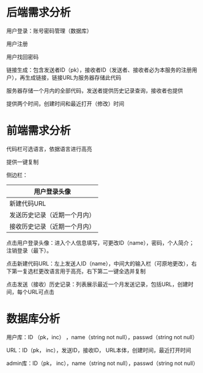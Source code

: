 # 后端需求分析

用户登录：账号密码管理（数据库）

用户注册

用户找回密码

链接生成：包含发送者ID（pk），接收者ID（发送者、接收者必为本服务的注册用户），再生成链接，链接URL为服务器存储此代码

服务器存储一个月内的全部代码，发送者提供历史记录查询，接收者也提供

提供两个时间，创建时间和最近打开（修改）时间



# 前端需求分析

代码栏可选语言，依据语言进行高亮

提供一键复制

侧边栏：

| 用户登录头像                 |
| ---------------------------- |
| 新建代码URL                  |
| 发送历史记录（近期一个月内） |
| 接收历史记录（近期一个月内） |

点击用户登录头像：进入个人信息填写，可更改ID（name），密码，个人简介；注销登录（最下）。

点击新建代码URL：左上发送人ID（name），中间大的输入栏（可原地更改），右下第一复选栏更改语言用于高亮，右下第二一键全选并复制

点击发送（接收）历史记录：列表展示最近一个月发送记录，包括URL，创建时间，每个URL可点击

# 数据库分析

用户库：ID （pk，inc） ，name（string not null），passwd（string not null）

URL：ID（pk， inc），发送ID，接收ID， URL本体，创建时间，最近打开时间

admin库：ID（pk， inc），name（string not null），passwd（string not null）

